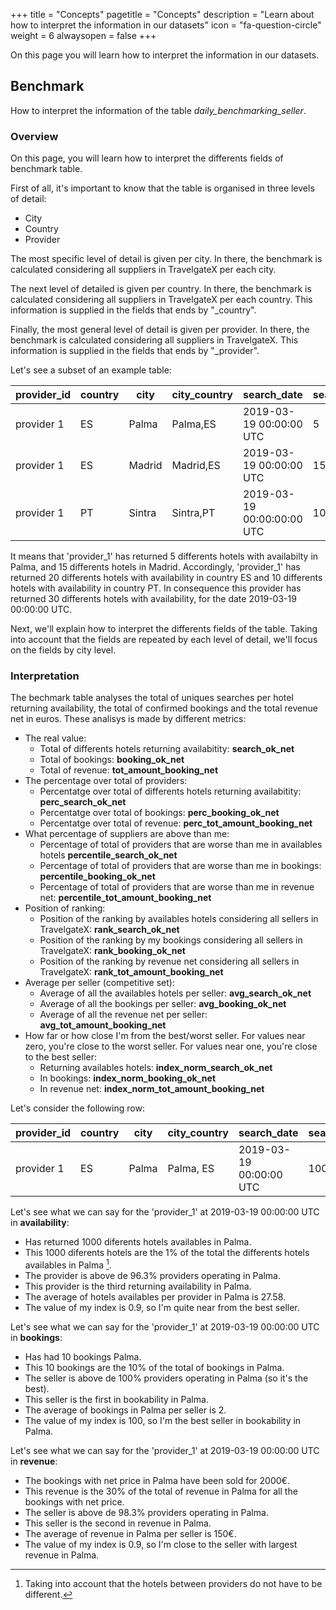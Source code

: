 +++
title = "Concepts"
pagetitle = "Concepts"
description = "Learn about how to interpret the information in our datasets"
icon = "fa-question-circle"
weight = 6
alwaysopen = false
+++




On this page you will learn how to interpret the information in our datasets.

## Benchmark
How to interpret the information of the table _daily\_benchmarking\_seller_.
 
### Overview
On this page, you will learn how to interpret the differents fields of benchmark table.

First of all, it's important to know that the table is organised in three levels of detail:
 * City
 * Country 
 * Provider

The most specific level of detail is given per city. In there, the benchmark is calculated considering all suppliers in TravelgateX per each city.

The next level of detailed is given per country. In there, the benchmark is calculated considering all suppliers in TravelgateX per each country. This information is supplied in the fields that ends by "\_country". 

Finally, the most general level of detail is given per provider. In there, the benchmark is calculated considering all suppliers in TravelgateX. This information is supplied in the fields that ends by "\_provider".

Let's see a subset of an example table:

| provider_id | country | city              | city_country          | search_date             | search_ok_net | search_ok_net_country | search_ok_net_provider | 
|-------------|---------|-------------------|-----------------------|-------------------------|---------------|-----------------------|------------------------|
| provider 1         | ES      | Palma | Palma,ES | 2019-03-19 00:00:00 UTC | 5 | 20 | 30 |
| provider 1         | ES      | Madrid     | Madrid,ES     | 2019-03-19 00:00:00 UTC | 15 | 20 |30 |
| provider 1         | PT    | Sintra    | Sintra,PT    | 2019-03-19 00:00:00:00 UTC |  10 | 10 |30 |

It means that 'provider_1' has returned 5 differents hotels with availabilty in Palma, and 15 differents hotels in Madrid. Accordingly, 'provider_1' has returned 20 differents hotels with availability in country ES  and 10 differents hotels with availability in country PT. In consequence this provider has returned 30 differents hotels with availability, for the date 2019-03-19 00:00:00 UTC.

Next, we'll explain how to interpret the differents fields of the table.  Taking into account that the fields are repeated by each level of detail, we'll focus  on the fields by city level.


### Interpretation 
The bechmark table analyses the total of uniques searches per hotel returning availability, the total of confirmed bookings  and the total revenue net in euros. These analisys is made by different metrics:

 * The real value:
    + Total of differents hotels returning availabitity: **search_ok_net**
    + Total of bookings: **booking_ok_net**
    + Total of revenue: **tot_amount_booking_net**
 * The percentage over total of providers:
    + Percentatge over total of differents hotels returning availabitity: **perc_search_ok_net**
    + Percentatge over total of bookings: **perc_booking_ok_net**
    + Percentatge over total of revenue: **perc_tot_amount_booking_net**
 * What percentage of suppliers are above than me:
    + Percentage of total of providers that are worse than me in availables hotels  **percentile_search_ok_net**
    + Percentage of total of providers that are worse than me in bookings: **percentile_booking_ok_net**
    + Percentage of total of providers that are worse than me in revenue net: **percentile_tot_amount_booking_net**
 * Position of ranking:
    + Position of the ranking by availables hotels considering all sellers in TravelgateX: **rank_search_ok_net**
    + Position of the ranking by my bookings considering all sellers in TravelgateX: **rank_booking_ok_net**
    + Position of the ranking by revenue net considering all sellers in TravelgateX: **rank_tot_amount_booking_net**
 * Average per seller (competitive set):
    + Average of all the availables hotels per seller: **avg_search_ok_net**
    + Average of all the bookings per seller: **avg_booking_ok_net**
    + Average of all the revenue net per seller: **avg_tot_amount_booking_net**
 * How far or how close I'm from the best/worst seller. For values near zero, you're close to the worst seller. For values near one, you're close to the best seller:
    + Returning availables hotels: **index_norm_search_ok_net**
    + In bookings: **index_norm_booking_ok_net**
    + In revenue net: **index_norm_tot_amount_booking_net**

Let's consider the following row:

| provider_id | country | city              | city_country          | search_date             | search_ok_net | perc_search_ok_net  | percentile_search_ok_net | rank_search_ok_net | avg_search_ok_net  | index_norm_search_ok_net | booking_ok_net | perc_booking_ok_net | percentile_booking_ok_net | rank_booking_ok_net | avg_booking_ok_net | index_norm_booking_ok_net | tot_amount_booking_net | perc_tot_amount_booking_net | percentile_tot_amount_booking_net | rank_tot_amount_booking_net | avg_tot_amount_booking_net | index_norm_tot_amount_booking_net|
|-------------|---------|-------------------|-----------------------|-------------------------|---------------|---------------------|--------------------------|--------------------|--------------------|--------------------------|----------------|---------------------|---------------------------|---------------------|--------------------|---------------------------|------------------------|-----------------------------|-----------------------------------|-----------------------------|----------------------------|--------------------------------|
| provider 1         | ES   | Palma | Palma, ES | 2019-03-19 00:00:00 UTC | 1000            | 0.01  | 96.3                     | 3.0                | 27.58   | 0.9        | 10              | 0.1                 | 100                       | 1                 | 2  | 100                       | 2000                      | 0.3                         | 98.3                               | 2.0                        | 150           | 0.98                            |

Let's see what we can say for the 'provider_1' at 2019-03-19 00:00:00 UTC in **availability**:

* Has returned 1000 diferents hotels availables in Palma.
* This 1000 diferents hotels are the 1% of the total the differents hotels availables in Palma [^note1]. 
* The provider is above de 96.3% providers operating in Palma.
* This provider is the third returning availability in Palma.
* The average of hotels availables per provider in Palma is 27.58.
* The value of my index is 0.9, so I'm quite near from the best seller.

[^note1]: Taking into account that the hotels between providers do not have to be different.

Let's see what we can say for the 'provider_1' at 2019-03-19 00:00:00 UTC in **bookings**:

* Has had 10 bookings Palma.
* This 10 bookings are the 10% of the total of bookings in Palma.
* The seller is above de 100% providers operating in Palma (so it's the best).
* This seller is the first in bookability in Palma.
* The average of bookings in Palma per seller is 2.
* The value of my index is 100, so I'm the best seller in bookability in Palma.

Let's see what we can say for the 'provider_1' at 2019-03-19 00:00:00 UTC in **revenue**:

* The bookings with net price in Palma have been sold for 2000€.
* This revenue is the 30% of the total of revenue in Palma for all the bookings with net price.
* The seller is above de 98.3% providers operating in Palma.
* This seller is the second in revenue in Palma.
* The average of revenue in Palma per seller is 150€.
* The value of my index is 0.9, so I'm close to the seller with largest revenue in Palma.